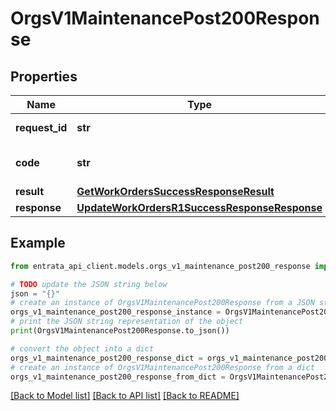 # OrgsV1MaintenancePost200Response


## Properties

Name | Type | Description | Notes
------------ | ------------- | ------------- | -------------
**request_id** | **str** | Identifier of the request | 
**code** | **str** | Status code of the response | 
**result** | [**GetWorkOrdersSuccessResponseResult**](GetWorkOrdersSuccessResponseResult.md) |  | 
**response** | [**UpdateWorkOrdersR1SuccessResponseResponse**](UpdateWorkOrdersR1SuccessResponseResponse.md) |  | 

## Example

```python
from entrata_api_client.models.orgs_v1_maintenance_post200_response import OrgsV1MaintenancePost200Response

# TODO update the JSON string below
json = "{}"
# create an instance of OrgsV1MaintenancePost200Response from a JSON string
orgs_v1_maintenance_post200_response_instance = OrgsV1MaintenancePost200Response.from_json(json)
# print the JSON string representation of the object
print(OrgsV1MaintenancePost200Response.to_json())

# convert the object into a dict
orgs_v1_maintenance_post200_response_dict = orgs_v1_maintenance_post200_response_instance.to_dict()
# create an instance of OrgsV1MaintenancePost200Response from a dict
orgs_v1_maintenance_post200_response_from_dict = OrgsV1MaintenancePost200Response.from_dict(orgs_v1_maintenance_post200_response_dict)
```
[[Back to Model list]](../README.md#documentation-for-models) [[Back to API list]](../README.md#documentation-for-api-endpoints) [[Back to README]](../README.md)


